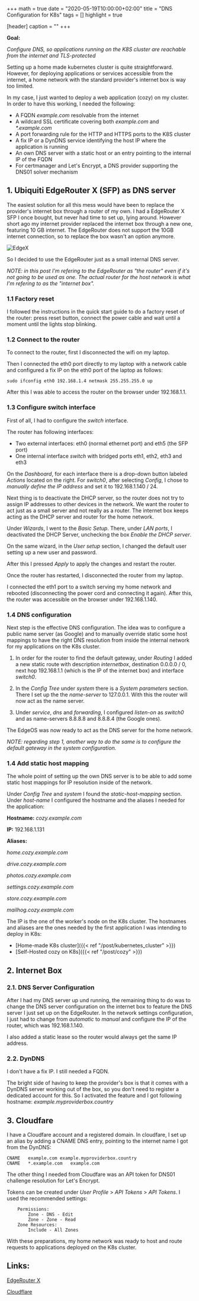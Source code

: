+++
math = true
date = "2020-05-19T10:00:00+02:00"
title = "DNS Configuration for K8s"
tags = []
highlight = true

[header]
  caption = ""
+++

__Goal:__

_Configure DNS, so applications running on the K8S cluster are reachable from the internet and TLS-protected_

Setting up a home made kubernetes cluster is quite straightforward. However, for deploying applications or services accessible from the internet, a home network with the standard provider's internet box is way too limited. 

In my case, I just wanted to deploy a web application (cozy) on my cluster. In order to have this working, I needed the following: 

 * A FQDN _example.com_ resolvable from the internet
 * A wildcard SSL certificate covering both _example.com_ and _*.example.com_ 
 * A port forwarding rule for the HTTP and HTTPS ports to the K8S cluster
 * A fix IP or a DynDNS service identifying the host IP where the application is running
 * An own DNS server with a static host or an entry pointing to the internal IP of the FQDN 
 * For certmanager and Let's Encrypt, a DNS provider supporting the DNS01 solver mechanism 

## 1. Ubiquiti EdgeRouter X (SFP) as DNS server

The easiest solution for all this mess would have been to replace the provider's internet box through a router of my own. I had a EdgeRouter X SFP I once bought, but never had time to set up, lying around. However short ago my internet provider replaced the internet box through a new one, featuring 10 GB internet. The EdgeRouter does not support the 10GB internet connection, so to replace the box wasn't an option anymore.

![EdgeX](/techblog/img/edgex.jpg)

So I decided to use the EdgeRouter just as a small internal DNS server.

_NOTE: in this post I'm refering to the EdgeRouter as "the router" even if it's not going to be used as one. The actual router for the host network is what I'm refering to as the "internet box"._

### 1.1 Factory reset

I followed the instructions in the quick start guide to do a factory reset of the router: press reset button, connect the power cable and wait until a moment until the lights stop blinking.

### 1.2 Connect to the router

To connect to the router, first I disconnected the wifi on my laptop. 

Then I connected the eth0 port directly to my laptop with a network cable and configured a fix IP on the eth0 port of the laptop as follows:
```
sudo ifconfig eth0 192.168.1.4 netmask 255.255.255.0 up
```

After this I was able to access the router on the browser under 192.168.1.1.

### 1.3 Configure switch interface

First of all, I had to configure the _switch_ interface.

The router has following interfaces:

 * Two external interfaces: eth0 (normal ethernet port) and eth5 (the SFP port) 
 * One internal interface _switch_ with bridged ports eth1, eth2, eth3 and eth3 

On the _Dashboard_, for each interface there is a drop-down button labeled _Actions_ located on the right. For _switch0_, after selecting _Config_, I chose to _manually define the IP address_ and set it to  192.168.1.140 / 24. 

Next thing is to deactivate the DHCP server, so the router does not try to assign IP addresses to other devices in the network. We want the router to act just as a small server and not really as a router. The internet box keeps acting as the DHCP server and router for the home network. 

Under _Wizards_, I went to the _Basic Setup_. There, under _LAN ports_, I deactivated the DHCP Server, unchecking the box _Enable the DHCP server_.

On the same wizard, in the _User setup_ section, I changed the default user setting up a new user and password.

After this I pressed _Apply_ to apply the changes and restart the router.

Once the router has restarted, I disconnected the router from my laptop. 

I connected the eth1 port to a switch serving my home network and rebooted (disconnecting the power cord and connecting it again). After this, the router was accessible on the browser under 192.168.1.140. 

### 1.4 DNS configuration

Next step is the effective DNS configuration. The idea was to configure a public name server (as Google) and to manually override static some host mappings to have the right DNS resolution from inside the internal network for my applications on the K8s cluster. 

1. In order for the router to find the default gateway, under _Routing_ I added a new static route with description _internetbox_, destination 0.0.0.0 / 0, next hop 192.168.1.1 (which is the IP of the internet box) and interface _switch0_.


2. In the _Config Tree_ under _system_ there is a _System parameters_ section. There I set up the the _name-server_ to 127.0.0.1. With this the router will now act as the name server.   

3. Under _service_, _dns_ and _forwarding_, I configured _listen-on_ as _switch0_ and as name-servers 8.8.8.8 and 8.8.8.4 (the Google ones).

The EdgeOS was now ready to act as the DNS server for the home network. 

 _NOTE: regarding step 1, another way to do the same is to configure the default gateway in the system configuration._

### 1.4 Add static host mapping
 
The whole point of setting up the own DNS server is to be able to add some static host mappings for IP resolution inside of the network. 

Under _Config Tree_ and _system_ I found the _static-host-mapping_ section. Under _host-name_ I configured the hostname and the aliases I needed for the application:

__Hostname:__ _cozy.example.com_

__IP:__ 192.168.1.131 


__Aliases:__

_home.cozy.example.com_

_drive.cozy.example.com_

_photos.cozy.example.com_

_settings.cozy.example.com_

_store.cozy.example.com_

_mailhog.cozy.example.com_


The IP is the one of the worker's node on the K8s cluster. The hostnames and aliases are the ones needed by the first application I was intending to deploy in K8s:

* [Home-made K8s cluster]({{< ref "/post/kubernetes_cluster" >}})
* [Self-Hosted cozy on K8s]({{< ref "/post/cozy" >}})

## 2. Internet Box

### 2.1. DNS Server Configuration

After I had my DNS server up und running, the remaining thing to do was to change the DNS server configuration on the internet box to feature the DNS server I just set up on the EdgeRouter. In the network settings configuration, I just had to change from _automatic_ to _manual_ and configure the IP of the router, which was 192.168.1.140.

I also added a static lease so the router would always get the same IP address. 

### 2.2. DynDNS

I don't have a fix IP. I still needed a FQDN.

The bright side of having to keep the provider's box is that it comes with a DynDNS server working out of the box, so you don't need to register a dedicated account for this. So I activated the feature and I got following hostname: _example.myproviderbox.country_

## 3. Cloudfare

I have a Cloudfare account and a registered domain. In cloudfare, I set up an alias by adding a CNAME DNS entry, pointing to the internet name I got from the DynDNS:
```
CNAME	example.com	example.myproviderbox.country
CNAME	*.example.com	example.com
``` 

The other thing I needed from Cloudfare was an API token for DNS01 challenge resolution for Let's Encrypt.

Tokens can be created under _User Profile_ > _API Tokens_ > _API Tokens_. I used the recommended settings:
```
    Permissions:
        Zone - DNS - Edit
        Zone - Zone - Read
    Zone Resources:
        Include - All Zones
```

With these preparations, my home network was ready to host and route requests to applications deployed on the K8s cluster.

## Links:
[EdgeRouter X](https://dl.ubnt.com/guides/edgemax/EdgeRouter_ER-X-SFP_QSG.pdf)

[Cloudflare](https://cert-manager.io/docs/configuration/acme/dns01/cloudflare)

